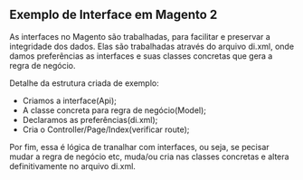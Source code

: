 ## Exemplo de  Interface em Magento 2

As interfaces no Magento são trabalhadas, para facilitar
e preservar a integridade dos dados. Elas são trabalhadas 
através do arquivo di.xml, onde damos preferências as
interfaces e suas classes concretas que gera a regra de negócio.

Detalhe da estrutura criada de exemplo:
* Criamos a interface(Api);
* A classe concreta para regra de negócio(Model);
* Declaramos as preferências(di.xml);
* Cria o Controller/Page/Index(verificar route);

Por fim, essa é lógica de tranalhar com interfaces, ou seja,
se pecisar mudar a regra de negócio etc, muda/ou cria nas classes concretas e 
altera definitivamente no arquivo di.xml.
